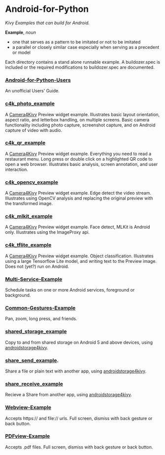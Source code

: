 Android-for-Python
==================

*Kivy Examples that can build for Android.*

**Example**, *noun*
 - one that serves as a pattern to be imitated or not to be imitated
 - a parallel or closely similar case especially when serving as a precedent or model

Each directory contains a stand alone runnable example. A buildozer.spec is included or the required modifications to buildozer.spec are documented.

### [Android-for-Python-Users](https://github.com/Android-for-Python/Android-for-Python-Users)

An unofficial Users' Guide.

### [c4k_photo_example](https://github.com/Android-for-Python/c4k_photo_example)

A [Camera4Kivy](https://github.com/Android-for-Python/Camera4Kivy) Preview widget example. Illustrates basic layout orientation, aspect ratio, and letterbox handling, on multiple screens. Basic camera functionality including photo capture, screenshot capture, and on Android capture of video with audio. 

### [c4k_qr_example](https://github.com/Android-for-Python/c4k_qr_example)

A [Camera4Kivy](https://github.com/Android-for-Python/Camera4Kivy) Preview widget example. Everything you need to read a restaurant menu. Long press or double click on a highlighted QR code to open a web browser. Illustrates basic analysis, screen annotation, and user interaction.

### [c4k_opencv_example](https://github.com/Android-for-Python/c4k_opencv_example)

A [Camera4Kivy](https://github.com/Android-for-Python/Camera4Kivy) Preview widget example. Edge detect the video stream. Illustrates using OpenCV analysis and replacing the original preview with the transformed image.

### [c4k_mlkit_example](https://github.com/Android-for-Python/c4k_mlkit_example)

A [Camera4Kivy](https://github.com/Android-for-Python/Camera4Kivy) Preview widget example. Face detect, MLKit is Android only. Illustrates using the ImageProxy api.

### [c4k_tflite_example](https://github.com/Android-for-Python/c4k_tflite_example)

A [Camera4Kivy](https://github.com/Android-for-Python/Camera4Kivy) Preview widget example. Object classification. Illustrates using a large Tensorflow Lite model, and writing text to the Preview image. Does not (yet?) run on Android.

### [Multi-Service-Example](https://github.com/Android-for-Python/Multi-Service-Example)

Schedule tasks on one or more Android services, foreground or background.

### [Common-Gestures-Example](https://github.com/Android-for-Python/Common-Gestures-Example)

Pan, zoom, long press, and friends.

### [shared_storage_example](https://github.com/Android-for-Python/shared_storage_example)

Copy to and from shared storage on Android 5 and above devices, using [androidstorage4kivy](https://github.com/Android-for-Python/androidstorage4kivy).

### [share_send_example](https://github.com/Android-for-Python/share_send_example).

Share a file or plain text with another app, using [androidstorage4kivy](https://github.com/Android-for-Python/androidstorage4kivy). 

### [share_receive_example](https://github.com/Android-for-Python/share_receive_example)

Recieve a Share from another app, using [androidstorage4kivy](https://github.com/Android-for-Python/androidstorage4kivy).

### [Webview-Example](https://github.com/Android-for-Python/Webview-Example)

Accepts https:// and file:// urls. Full screen, dismiss with back gesture or back button. 

### [PDFview-Example](https://github.com/Android-for-Python/PDFview-Example)

Accepts .pdf files. Full screen, dismiss with back gesture or back button.





